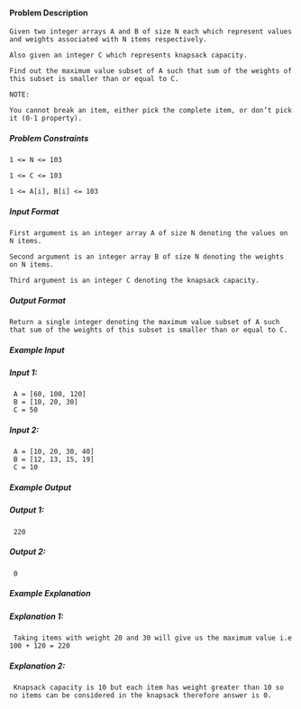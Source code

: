 #### Problem Description
```
Given two integer arrays A and B of size N each which represent values and weights associated with N items respectively.

Also given an integer C which represents knapsack capacity.

Find out the maximum value subset of A such that sum of the weights of this subset is smaller than or equal to C.

NOTE:

You cannot break an item, either pick the complete item, or don’t pick it (0-1 property).
```

##### Problem Constraints
```
1 <= N <= 103

1 <= C <= 103

1 <= A[i], B[i] <= 103
```


##### Input Format
```
First argument is an integer array A of size N denoting the values on N items.

Second argument is an integer array B of size N denoting the weights on N items.

Third argument is an integer C denoting the knapsack capacity.
```


##### Output Format
```
Return a single integer denoting the maximum value subset of A such that sum of the weights of this subset is smaller than or equal to C.
```


##### Example Input

##### Input 1:
```
 A = [60, 100, 120]
 B = [10, 20, 30]
 C = 50
```
##### Input 2:
```
 A = [10, 20, 30, 40]
 B = [12, 13, 15, 19]
 C = 10
```

##### Example Output
##### Output 1:
```
 220
```
##### Output 2:
```
 0
```

##### Example Explanation
##### Explanation 1:
```
 Taking items with weight 20 and 30 will give us the maximum value i.e 100 + 120 = 220
```
##### Explanation 2:
```
 Knapsack capacity is 10 but each item has weight greater than 10 so no items can be considered in the knapsack therefore answer is 0.
```
